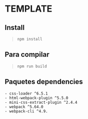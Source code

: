 # TEMPLATE

## Install
> `npm install`

## Para compilar 
> `npm run build` 


## Paquetes dependencies

    - css-loader ^6.5.1
    - html-webpack-plugin ^5.5.0
    - mini-css-extract-plugin ^2.4.4
    - webpack ^5.64.0
    - webpack-cli ^4.9.
